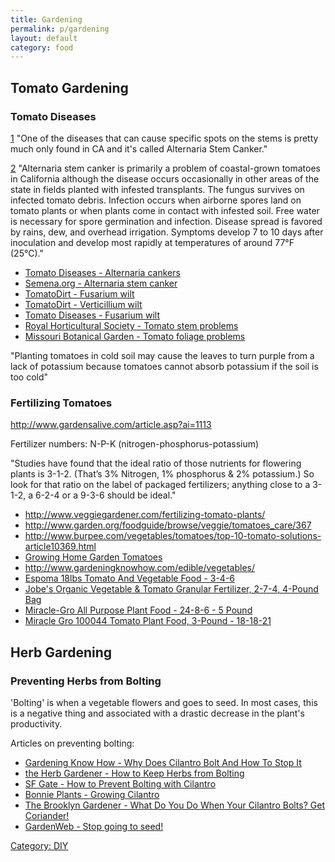 ```yaml
---
title: Gardening
permalink: p/gardening
layout: default
category: food
---
```


Tomato Gardening
----------------

### Tomato Diseases

[1](http://forums.gardenweb.com/forums/load/tompests/msg0422074424271.html?5) "One of the diseases that can cause specific spots on the stems is pretty much only found in CA and it's called Alternaria Stem Canker."

[2](http://www.ipm.ucdavis.edu/PMG/r783101311.html) "Alternaria stem canker is primarily a problem of coastal-grown tomatoes in California although the disease occurs occasionally in other areas of the state in fields planted with infested transplants. The fungus survives on infected tomato debris. Infection occurs when airborne spores land on tomato plants or when plants come in contact with infested soil. Free water is necessary for spore germination and infection. Disease spread is favored by rains, dew, and overhead irrigation. Symptoms develop 7 to 10 days after inoculation and develop most rapidly at temperatures of around 77°F (25°C)."

-   [Tomato Diseases - Alternaria cankers](http://tomatodiseasehelp.com/alternaria-cankers)
-   [Semena.org - Alternaria stem canker](http://www.semena.org/agro/diseases/alternaria-stem-canker-e.htm)
-   [TomatoDirt - Fusarium wilt](http://www.tomatodirt.com/fusarium-wilt.html)
-   [TomatoDirt - Verticillium wilt](http://www.tomatodirt.com/verticillium-wilt.html)
-   [Tomato Diseases - Fusarium wilt](http://tomatodiseasehelp.com/fusarium-wilt)
-   [Royal Horticultural Society - Tomato stem problems](http://rhs.org.uk/advice/profile?pid=394)
-   [Missouri Botanical Garden - Tomato foliage problems](http://www.missouribotanicalgarden.org/Portals/0/Gardening/Gardening%20Help/Visual%20Guides/Tomato%20Foliage%20Problems.pdf)

"Planting tomatoes in cold soil may cause the leaves to turn purple from a lack of potassium because tomatoes cannot absorb potassium if the soil is too cold"

### Fertilizing Tomatoes

<http://www.gardensalive.com/article.asp?ai=1113>

Fertilizer numbers: N-P-K (nitrogen-phosphorus-potassium)

"Studies have found that the ideal ratio of those nutrients for flowering plants is 3-1-2. (That’s 3% Nitrogen, 1% phosphorus & 2% potassium.) So look for that ratio on the label of packaged fertilizers; anything close to a 3-1-2, a 6-2-4 or a 9-3-6 should be ideal."

-   <http://www.veggiegardener.com/fertilizing-tomato-plants/>
-   <http://www.garden.org/foodguide/browse/veggie/tomatoes_care/367>
-   <http://www.burpee.com/vegetables/tomatoes/top-10-tomato-solutions-article10369.html>
-   [Growing Home Garden Tomatoes](http://extension.missouri.edu/p/G6461)
-   <http://www.gardeningknowhow.com/edible/vegetables/>
-   [Espoma 18lbs Tomato And Vegetable Food - 3-4-6](http://www.acehardware.com/product/index.jsp?productId=29316356)
-   [Jobe's Organic Vegetable & Tomato Granular Fertilizer, 2-7-4, 4-Pound Bag](http://www.amazon.com/Jobes-09026-Vegetable-Granular-Fertilizer/dp/B002YOJDAS/)
-   [Miracle-Gro All Purpose Plant Food - 24-8-6 - 5 Pound](http://www.amazon.com/Miracle-Gro-1001233-Purpose-Plant-Food/dp/B000P6QYJK/)
-   [Miracle Gro 100044 Tomato Plant Food, 3-Pound - 18-18-21](http://www.amazon.com/Miracle-100044-Tomato-Plant-3-Pound/dp/B004PVY3F8/)

Herb Gardening
--------------

### Preventing Herbs from Bolting

'Bolting' is when a vegetable flowers and goes to seed. In most cases, this is a negative thing and associated with a drastic decrease in the plant's productivity.

Articles on preventing bolting:

-   [Gardening Know How - Why Does Cilantro Bolt And How To Stop It](http://www.gardeningknowhow.com/edible/herbs/cilantro/cilantro-bolting.htm)
-   [the Herb Gardener - How to Keep Herbs from Bolting](http://theherbgardener.blogspot.com/2010/05/how-to-keep-plants-from-bolting.html)
-   [SF Gate - How to Prevent Bolting with Cilantro](http://homeguides.sfgate.com/prevent-bolting-cilantro-72765.html)
-   [Bonnie Plants - Growing Cilantro](http://bonnieplants.com/growing/growing-cilantro/)
-   [The Brooklyn Gardener - What Do You Do When Your Cilantro Bolts? Get Coriander!](http://shoutitfromtherooftops.wordpress.com/2009/08/01/what-do-you-do-when-your-cilantro-bolts-get-coriander/)
-   [GardenWeb - Stop going to seed!](http://forums.gardenweb.com/forums/load/herbs/msg0711370130137.html)

[Category: DIY](/Category:_DIY "wikilink")
